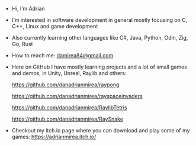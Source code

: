 - Hi, I’m Adrian
- I’m interested in software development in general mostly focusing on C, C++, Linux and game development
- Also currently learning other languages like C#, Java, Python, Odin, Zig, Go, Rust
- How to reach me: damirea84@gmail.com
- Here on GitHub I have mostly learning projects and a lot of small games and demos, in Unity, Unreal, Raylib and others:
 
  https://github.com/danadrianmirea/raypong
  
  https://github.com/danadrianmirea/rayspaceinvaders
  
  https://github.com/danadrianmirea/RaylibTetris
  
  https://github.com/danadrianmirea/RaySnake
  
- Checkout my itch.io page where you can download and play some of my games: https://adrianmirea.itch.io/

